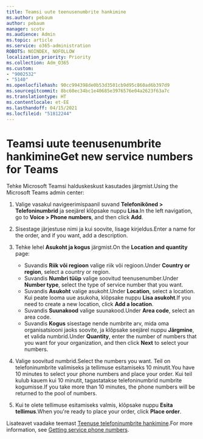 ```yaml
---
title: Teamsi uute teenusenumbrite hankimine
ms.author: pebaum
author: pebaum
manager: scotv
ms.audience: Admin
ms.topic: article
ms.service: o365-administration
ROBOTS: NOINDEX, NOFOLLOW
localization_priority: Priority
ms.collection: Adm_O365
ms.custom:
- "9002532"
- "5140"
ms.openlocfilehash: 90cc994398de0b53d3501cb9d95c860ad6b397d9
ms.sourcegitcommit: 8bc60ec34bc1e40685e3976576e04a2623f63a7c
ms.translationtype: HT
ms.contentlocale: et-EE
ms.lasthandoff: 04/15/2021
ms.locfileid: "51812244"
---
```

# <a name="get-new-service-numbers-for-teams"></a><span data-ttu-id="5bf23-102">Teamsi uute teenusenumbrite hankimine</span><span class="sxs-lookup"><span data-stu-id="5bf23-102">Get new service numbers for Teams</span></span>

<span data-ttu-id="5bf23-103">Tehke Microsoft Teamsi halduskeskust kasutades järgmist.</span><span class="sxs-lookup"><span data-stu-id="5bf23-103">Using the Microsoft Teams admin center:</span></span>

1. <span data-ttu-id="5bf23-104">Valige vasakul navigeerimispaanil suvand **Telefonikõned > Telefoninumbrid** ja seejärel klõpsake nuppu **Lisa**.</span><span class="sxs-lookup"><span data-stu-id="5bf23-104">In the left navigation, go to **Voice > Phone numbers**, and then click **Add**.</span></span>
2. <span data-ttu-id="5bf23-105">Sisestage järjestuse nimi ja kui soovite, lisage kirjeldus.</span><span class="sxs-lookup"><span data-stu-id="5bf23-105">Enter a name for the order, and if you want, add a description.</span></span>
3. <span data-ttu-id="5bf23-106">Tehke lehel **Asukoht ja kogus** järgmist.</span><span class="sxs-lookup"><span data-stu-id="5bf23-106">On the **Location and quantity** page:</span></span>

    - <span data-ttu-id="5bf23-107">Suvandis **Riik või regioon** valige riik või regioon.</span><span class="sxs-lookup"><span data-stu-id="5bf23-107">Under **Country or region**, select a country or region.</span></span>
    - <span data-ttu-id="5bf23-108">Suvandis **Numbri tüüp** valige soovitud teenusenumber.</span><span class="sxs-lookup"><span data-stu-id="5bf23-108">Under **Number type**, select the type of service number that you want.</span></span>
    - <span data-ttu-id="5bf23-109">Suvandis **Asukoht** valige asukoht.</span><span class="sxs-lookup"><span data-stu-id="5bf23-109">Under **Location**, select a location.</span></span> <span data-ttu-id="5bf23-110">Kui peate looma uue asukoha, klõpsake nuppu **Lisa asukoht**.</span><span class="sxs-lookup"><span data-stu-id="5bf23-110">If you need to create a new location, click **Add a location**.</span></span>
    - <span data-ttu-id="5bf23-111">Suvandis **Suunakood** valige suunakood.</span><span class="sxs-lookup"><span data-stu-id="5bf23-111">Under **Area code**, select an area code.</span></span>
    - <span data-ttu-id="5bf23-112">Suvandis **Kogus** sisestage nende numbrite arv, mida oma organisatsiooni jaoks soovite, ja klõpsake seejärel nuppu **Järgmine**, et valida numbrid.</span><span class="sxs-lookup"><span data-stu-id="5bf23-112">Under **Quantity**, enter the number of numbers that you want for your organization, and then click **Next** to select your numbers.</span></span>
    
4. <span data-ttu-id="5bf23-113">Valige soovitud numbrid.</span><span class="sxs-lookup"><span data-stu-id="5bf23-113">Select the numbers you want.</span></span> <span data-ttu-id="5bf23-114">Teil on telefoninumbrite valimiseks ja tellimuse esitamiseks 10 minutit.</span><span class="sxs-lookup"><span data-stu-id="5bf23-114">You have 10 minutes to select your phone numbers and place your order.</span></span> <span data-ttu-id="5bf23-115">Kui teil kulub kauem kui 10 minutit, tagastatakse telefoninumbrid numbrite kogumisse.</span><span class="sxs-lookup"><span data-stu-id="5bf23-115">If you take more than 10 minutes, the phone numbers will be returned to the pool of numbers.</span></span>
5. <span data-ttu-id="5bf23-116">Kui te olete tellimuse esitamiseks valmis, klõpsake nuppu **Esita tellimus**.</span><span class="sxs-lookup"><span data-stu-id="5bf23-116">When you're ready to place your order, click **Place order**.</span></span>

<span data-ttu-id="5bf23-117">Lisateavet vaadake teemast [Teenuse telefoninumbrite hankimine](https://docs.microsoft.com/microsoftteams/getting-service-phone-numbers).</span><span class="sxs-lookup"><span data-stu-id="5bf23-117">For more information, see [Getting service phone numbers](https://docs.microsoft.com/microsoftteams/getting-service-phone-numbers).</span></span>
